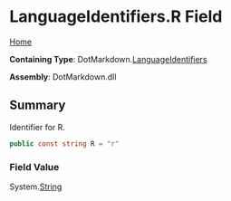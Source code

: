 <a name="_top"></a>

# LanguageIdentifiers\.R Field

[Home](../../../README.md#_top)

**Containing Type**: DotMarkdown\.[LanguageIdentifiers](../README.md#_top)

**Assembly**: DotMarkdown\.dll

## Summary

Identifier for R\.

```csharp
public const string R = "r"
```

### Field Value

System\.[String](https://docs.microsoft.com/en-us/dotnet/api/system.string)


